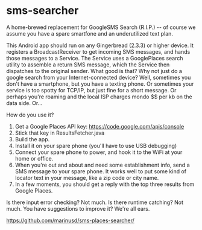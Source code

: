 sms-searcher
============

A home-brewed replacement for GoogleSMS Search (R.I.P.)   -- of course we assume you have a spare smartfone and an underutilized text plan.


This Android app should run on any Gingerbread (2.3.3) or higher device. It registers a BroadcastReceiver to get incoming SMS messages, and hands those messages to a Service. The Service uses a GooglePlaces search utility to assemble a return SMS message, which the Service then dispatches to the original sender.
What good is that?  Why not just do a google search from your Internet-connected device?  Well, sometimes you don't have a smartphone, but you have a texting phone. Or sometimes your service is too spotty for TCP/IP, but just fine for a short message. Or perhaps you're roaming and the local ISP charges mondo $$ per kb on the data side. Or...

How do you use it? 
 1.  Get a Google Places API key:  https://code.google.com/apis/console
 2.  Stick that key in ResultsFetcher.java
 3.  Build the app.
 4.  Install it on your spare phone (you'll have to use USB debugging)
 5.  Connect your spare phone to power, and hook it to the WiFi at your home or office.
 6.  When you're out and about and need some establishment info, send a SMS message to your spare phone. It works well to put some kind of locator text in your message, like a zip code or city name. 
 7.  In a few moments, you should get a reply with the top three results from Google Places.
 
Is there input error checking? Not much.
Is there runtime catching? Not much. 
You have suggestions to improve it? We're all ears.

https://github.com/marinusd/sms-places-searcher/
